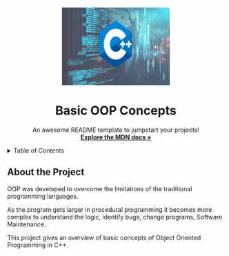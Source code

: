 <div id="top"></div>
<!--
*** Thanks for checking out the Best-README-Template. If you have a suggestion
*** that would make this better, please fork the repo and create a pull request
*** or simply open an issue with the tag "enhancement".
*** Don't forget to give the project a star!
*** Thanks again! Now go create something AMAZING! :D
-->

<!-- PROJECT LOGO -->
<br />
<div align="center">
  <a href="#">
    <img src="Cplus.png" alt="Logo" width="250" height="180">
  </a>

  <h1 align="center">Basic OOP Concepts </h1>

  <p align="center">
    An awesome README template to jumpstart your projects!
    <br />
    <a href="https://developer.mozilla.org/en-US/docs/Web/JavaScript"><strong>Explore the MDN docs »</strong></a>
    <br />
    
  </p>
</div>

<!-- TABLE OF CONTENTS -->
<details>
  <summary>Table of Contents</summary>
  <ul>
    <li>
      <a href="#about-the-project">About The Project</a>
    </li>
    <li><a href="#basic-oop">OOP Concept 1 - Defining and accessing class members</a></li>
    <li><a href="#encapsulation">OOP Concept 2 - Encapsulation</a></li>
  </ul>
</details>

<!-- ABOUT THE PROJECT -->

## About the Project

OOP was developed to overcome the limitations of the traditional programming languages.

As the program gets larger in procedural programming it becomes more complex to understand the logic, identify bugs, change programs, Software Maintenance.

This project gives an overview of basic concepts of Object Oriented Programming in C++. 
